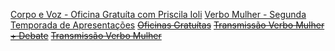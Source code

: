 [Corpo e Voz - Oficina Gratuíta com Priscila Ioli](https://www.google.com)
[Verbo Mulher - Segunda Temporada de Apresentações](https://www.google.com)
~~[Oficinas Gratuítas]()~~
~~[Transmissão Verbo Mulher + Debate]()~~
~~[Transmissão Verbo Mulher]()~~


